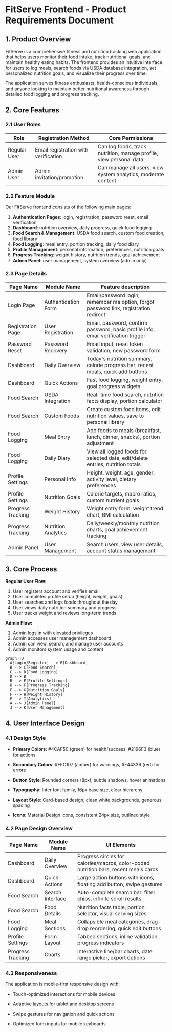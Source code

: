 # FitServe Frontend - Product Requirements Document

## 1. Product Overview

FitServe is a comprehensive fitness and nutrition tracking web application that helps users monitor their food intake, track nutritional goals, and maintain healthy eating habits. The frontend provides an intuitive interface for users to log meals, search foods via USDA database integration, set personalized nutrition goals, and visualize their progress over time.

The application serves fitness enthusiasts, health-conscious individuals, and anyone looking to maintain better nutritional awareness through detailed food logging and progress tracking.

## 2. Core Features

### 2.1 User Roles

| Role         | Registration Method                  | Core Permissions                                                   |
| ------------ | ------------------------------------ | ------------------------------------------------------------------ |
| Regular User | Email registration with verification | Can log foods, track nutrition, manage profile, view personal data |
| Admin User   | Admin invitation/promotion           | Can manage all users, view system analytics, moderate content      |

### 2.2 Feature Module

Our FitServe frontend consists of the following main pages:

1. **Authentication Pages**: login, registration, password reset, email verification
2. **Dashboard**: nutrition overview, daily progress, quick food logging
3. **Food Search & Management**: USDA food search, custom food creation, food library
4. **Food Logging**: meal entry, portion tracking, daily food diary
5. **Profile Management**: personal information, preferences, nutrition goals
6. **Progress Tracking**: weight history, nutrition trends, goal achievement
7. **Admin Panel**: user management, system overview (admin only)

### 2.3 Page Details

| Page Name         | Module Name         | Feature description                                                                   |
| ----------------- | ------------------- | ------------------------------------------------------------------------------------- |
| Login Page        | Authentication Form | Email/password login, remember me option, forgot password link, registration redirect |
| Registration Page | User Registration   | Email, password, confirm password, basic profile info, email verification trigger     |
| Password Reset    | Password Recovery   | Email input, reset token validation, new password form                                |
| Dashboard         | Daily Overview      | Today's nutrition summary, calorie progress bar, recent meals, quick add buttons      |
| Dashboard         | Quick Actions       | Fast food logging, weight entry, goal progress widgets                                |
| Food Search       | USDA Integration    | Real-time food search, nutrition facts display, portion calculator                    |
| Food Search       | Custom Foods        | Create custom food items, edit nutrition values, save to personal library             |
| Food Logging      | Meal Entry          | Add foods to meals (breakfast, lunch, dinner, snacks), portion adjustment             |
| Food Logging      | Daily Diary         | View all logged foods for selected date, edit/delete entries, nutrition totals        |
| Profile Settings  | Personal Info       | Height, weight, age, gender, activity level, dietary preferences                      |
| Profile Settings  | Nutrition Goals     | Calorie targets, macro ratios, custom nutrient goals                                  |
| Progress Tracking | Weight History      | Weight entry form, weight trend chart, BMI calculation                                |
| Progress Tracking | Nutrition Analytics | Daily/weekly/monthly nutrition charts, goal achievement tracking                      |
| Admin Panel       | User Management     | Search users, view user details, account status management                            |

## 3. Core Process

**Regular User Flow:**

1. User registers account and verifies email
2. User completes profile setup (height, weight, goals)
3. User searches and logs foods throughout the day
4. User views daily nutrition summary and progress
5. User tracks weight and reviews long-term trends

**Admin Flow:**

1. Admin logs in with elevated privileges
2. Admin accesses user management dashboard
3. Admin can view, search, and manage user accounts
4. Admin monitors system usage and content

```mermaid
graph TD
  A[Login/Register] --> B[Dashboard]
  B --> C[Food Search]
  C --> D[Food Logging]
  D --> B
  B --> E[Profile Settings]
  B --> F[Progress Tracking]
  E --> G[Nutrition Goals]
  F --> H[Weight History]
  F --> I[Analytics]
  A --> J[Admin Panel]
  J --> K[User Management]
```

## 4. User Interface Design

### 4.1 Design Style

* **Primary Colors**: #4CAF50 (green) for health/success, #2196F3 (blue) for actions

* **Secondary Colors**: #FFC107 (amber) for warnings, #F44336 (red) for errors

* **Button Style**: Rounded corners (8px), subtle shadows, hover animations

* **Typography**: Inter font family, 16px base size, clear hierarchy

* **Layout Style**: Card-based design, clean white backgrounds, generous spacing

* **Icons**: Material Design icons, consistent 24px size, outlined style

### 4.2 Page Design Overview

| Page Name         | Module Name      | UI Elements                                                                          |
| ----------------- | ---------------- | ------------------------------------------------------------------------------------ |
| Dashboard         | Daily Overview   | Progress circles for calories/macros, color-coded nutrition bars, recent meals cards |
| Dashboard         | Quick Actions    | Large action buttons with icons, floating add button, swipe gestures                 |
| Food Search       | Search Interface | Auto-complete search bar, filter chips, infinite scroll results                      |
| Food Search       | Food Details     | Nutrition facts table, portion selector, visual serving sizes                        |
| Food Logging      | Meal Sections    | Collapsible meal categories, drag-drop reordering, quick edit buttons                |
| Profile Settings  | Form Layout      | Tabbed sections, inline validation, progress indicators                              |
| Progress Tracking | Charts           | Interactive line/bar charts, date range picker, export options                       |

### 4.3 Responsiveness

The application is mobile-first responsive design with:

* Touch-optimized interactions for mobile devices

* Adaptive layouts for tablet and desktop screens

* Swipe gestures for navigation and quick actions

* Optimized form inputs for mobile keyboards

